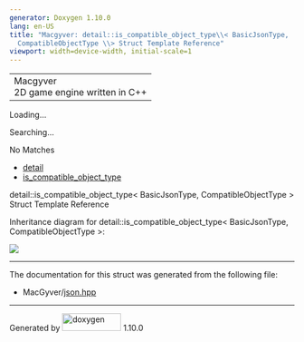 ```yaml
---
generator: Doxygen 1.10.0
lang: en-US
title: "Macgyver: detail::is_compatible_object_type\\< BasicJsonType,
  CompatibleObjectType \\> Struct Template Reference"
viewport: width=device-width, initial-scale=1
---
```


<div id="top">

<div id="titlearea">

<table data-cellspacing="0" data-cellpadding="0">
<colgroup>
<col style="width: 100%" />
</colgroup>
<tbody>
<tr id="projectrow" class="odd">
<td id="projectalign"><div id="projectname">
Macgyver
</div>
<div id="projectbrief">
2D game engine written in C++
</div></td>
</tr>
</tbody>
</table>

</div>

<div id="main-nav">

</div>

<div id="MSearchSelectWindow"
onmouseover="return searchBox.OnSearchSelectShow()"
onmouseout="return searchBox.OnSearchSelectHide()"
onkeydown="return searchBox.OnSearchSelectKey(event)">

</div>

<div id="MSearchResultsWindow">

<div id="MSearchResults">

<div class="SRPage">

<div id="SRIndex">

<div id="SRResults">

</div>

<div id="Loading" class="SRStatus">

Loading...

</div>

<div id="Searching" class="SRStatus">

Searching...

</div>

<div id="NoMatches" class="SRStatus">

No Matches

</div>

</div>

</div>

</div>

</div>

<div id="nav-path" class="navpath">

- <a href="namespacedetail.html" class="el">detail</a>
- <a href="structdetail_1_1is__compatible__object__type.html"
  class="el">is_compatible_object_type</a>

</div>

</div>

<div class="header">

<div class="headertitle">

<div class="title">

detail::is_compatible_object_type\< BasicJsonType, CompatibleObjectType
\> Struct Template Reference

</div>

</div>

</div>

<div class="contents">

<div class="dynheader">

Inheritance diagram for detail::is_compatible_object_type\<
BasicJsonType, CompatibleObjectType \>:

</div>

<div class="dyncontent">

<div class="center">

<img src="structdetail_1_1is__compatible__object__type.png"
usemap="#detail::is_5Fcompatible_5Fobject_5Ftype_3C_20BasicJsonType_2C_20CompatibleObjectType_20_3E_map" />

</div>

</div>

------------------------------------------------------------------------

The documentation for this struct was generated from the following file:

- MacGyver/<a href="json_8hpp_source.html" class="el">json.hpp</a>

</div>

------------------------------------------------------------------------

<span class="small">Generated
by [<img src="doxygen.svg" class="footer" width="104" height="31"
alt="doxygen" />](https://www.doxygen.org/index.html) 1.10.0</span>
